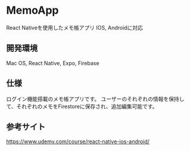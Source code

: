 # MemoApp
React Nativeを使用したメモ帳アプリ
IOS, Androidに対応
## 開発環境
Mac OS, React Native, Expo, Firebase
## 仕様
ログイン機能搭載のメモ帳アプリです。
ユーザーのそれぞれの情報を保持して、それぞれのメモをFirestoreに保存され、追加編集可能です。
## 参考サイト
https://www.udemy.com/course/react-native-ios-android/
